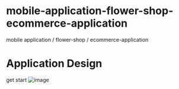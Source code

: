# mobile-application-flower-shop-ecommerce-application
mobile application / flower-shop / ecommerce-application 
# Application Design 
get start
![image](https://github.com/shamalekanayaka/mobile-application-flower-shop-ecommerce-application/assets/146456658/46981ea4-9404-4143-9b23-255ef5eb23ce)
